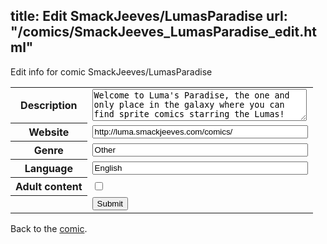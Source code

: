 title: Edit SmackJeeves/LumasParadise
url: "/comics/SmackJeeves_LumasParadise_edit.html"
---
Edit info for comic SmackJeeves/LumasParadise

<form name="comic" action="http://gaepostmail.appspot.com/comic/" method="post">
<table class="comicinfo">
<tr>
<th>Description</th><td><textarea name="description" cols="40" rows="3">Welcome to Luma's Paradise, the one and only place in the galaxy where you can find sprite comics starring the Lumas!</textarea></td>
</tr>
<tr>
<th>Website</th><td><input type="text" name="url" value="http://luma.smackjeeves.com/comics/" size="40"/></td>
</tr>
<tr>
<th>Genre</th><td><input type="text" name="genre" value="Other" size="40"/></td>
</tr>
<tr>
<th>Language</th><td><input type="text" name="language" value="English" size="40"/></td>
</tr>
<tr>
<th>Adult content</th><td><input type="checkbox" name="adult" value="adult" /></td>
</tr>
<tr>
<th></th><td>
<input type="hidden" name="comic" value="SmackJeeves_LumasParadise" />
<input type="submit" name="submit" value="Submit" />
</td>
</tr>
</table>
</form>

Back to the [comic](SmackJeeves_LumasParadise.html).
